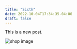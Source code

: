 ```yaml
---
title: "Sixth"
date: 2022-10-04T17:34:35-04:00
draft: false
---
```

This is a new post.


![shop image](/shop.png)
